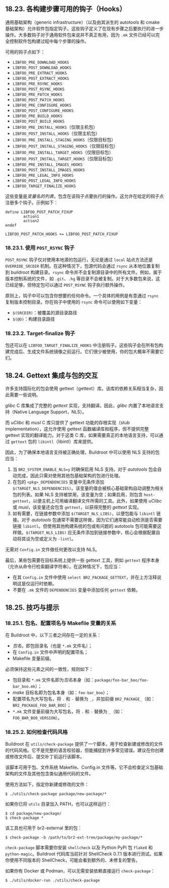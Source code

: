 ## 18.23. 各构建步骤可用的钩子（Hooks）

通用基础架构（generic infrastructure）（以及由其派生的 autotools 和 cmake 基础架构）允许软件包指定钩子。这些钩子定义了在现有步骤之后要执行的进一步操作。大多数钩子对于通用软件包来说并不真正有用，因为 `.mk` 文件已经可以完全控制软件包构建过程中每个步骤的操作。

可用的钩子点如下：

- `LIBFOO_PRE_DOWNLOAD_HOOKS`
- `LIBFOO_POST_DOWNLOAD_HOOKS`
- `LIBFOO_PRE_EXTRACT_HOOKS`
- `LIBFOO_POST_EXTRACT_HOOKS`
- `LIBFOO_PRE_RSYNC_HOOKS`
- `LIBFOO_POST_RSYNC_HOOKS`
- `LIBFOO_PRE_PATCH_HOOKS`
- `LIBFOO_POST_PATCH_HOOKS`
- `LIBFOO_PRE_CONFIGURE_HOOKS`
- `LIBFOO_POST_CONFIGURE_HOOKS`
- `LIBFOO_PRE_BUILD_HOOKS`
- `LIBFOO_POST_BUILD_HOOKS`
- `LIBFOO_PRE_INSTALL_HOOKS`（仅限主机包）
- `LIBFOO_POST_INSTALL_HOOKS`（仅限主机包）
- `LIBFOO_PRE_INSTALL_STAGING_HOOKS`（仅限目标包）
- `LIBFOO_POST_INSTALL_STAGING_HOOKS`（仅限目标包）
- `LIBFOO_PRE_INSTALL_TARGET_HOOKS`（仅限目标包）
- `LIBFOO_POST_INSTALL_TARGET_HOOKS`（仅限目标包）
- `LIBFOO_PRE_INSTALL_IMAGES_HOOKS`
- `LIBFOO_POST_INSTALL_IMAGES_HOOKS`
- `LIBFOO_PRE_LEGAL_INFO_HOOKS`
- `LIBFOO_POST_LEGAL_INFO_HOOKS`
- `LIBFOO_TARGET_FINALIZE_HOOKS`

这些变量是*变量名的列表*，包含在该钩子点要执行的操作。这允许在给定的钩子点注册多个钩子。示例如下：

```
define LIBFOO_POST_PATCH_FIXUP
        action1
        action2
endef

LIBFOO_POST_PATCH_HOOKS += LIBFOO_POST_PATCH_FIXUP
```

### 18.23.1. 使用 `POST_RSYNC` 钩子

`POST_RSYNC` 钩子仅对使用本地源的包运行，无论是通过 `local` 站点方法还是 `OVERRIDE_SRCDIR` 机制。在这种情况下，包源代码会通过 `rsync` 从本地位置复制到 buildroot 构建目录。`rsync` 命令并不会复制源目录中的所有文件。例如，属于版本控制系统的文件，如 `.git`、`.hg` 等目录不会被复制。对于大多数包来说，这已经足够，但特定包可以通过 `POST_RSYNC` 钩子执行额外操作。

原则上，钩子中可以包含你想要的任何命令。一个具体的用例是有意通过 `rsync` 复制版本控制目录。你在钩子中使用的 `rsync` 命令可以使用如下变量：

- `$(SRCDIR)`：被覆盖的源目录路径
- `$(@D)`：构建目录路径

### 18.23.2. Target-finalize 钩子

包还可以在 `LIBFOO_TARGET_FINALIZE_HOOKS` 中注册钩子。这些钩子会在所有包构建完成后、生成文件系统镜像之前运行。它们很少被使用，你的包大概率不需要它们。

## 18.24. Gettext 集成与包的交互

许多支持国际化的包会使用 gettext（gettext）库。该库的依赖关系相当复杂，因此需要一些说明。

*glibc* C 库集成了完整的 *gettext* 实现，支持翻译。因此，*glibc* 内置了本地语言支持（Native Language Support，NLS）。

而 *uClibc* 和 *musl* C 库只提供了 gettext 功能的存根实现（stub implementation），这允许使用 gettext 函数编译库和程序，但不提供完整 gettext 实现的翻译能力。对于这类 C 库，如果需要真正的本地语言支持，可以通过 `gettext` 包的 `libintl`（libintl）库来提供。

因此，为了确保本地语言支持被正确处理，Buildroot 中可以使用 NLS 支持的包应当：

1. 当 `BR2_SYSTEM_ENABLE_NLS=y` 时确保启用 NLS 支持。对于 *autotools* 包会自动完成，因此只需对使用其他包基础架构的包进行处理。
2. 在包的 `<pkg>_DEPENDENCIES` 变量中无条件添加 `$(TARGET_NLS_DEPENDENCIES)`。该变量的值会被核心基础架构自动调整为相关包的列表。如果 NLS 支持被禁用，该变量为空；如果启用，则包含 `host-gettext`，以便主机上可用编译翻译文件所需的工具。此外，如果使用 *uClibc* 或 *musl*，该变量还会包含 `gettext`，以获得完整的 *gettext* 实现。
3. 如有需要，在链接参数中添加 `$(TARGET_NLS_LIBS)`，以便包能与 `libintl` 链接。对于 *autotools* 包通常不需要这样做，因为它们通常能自动检测是否需要链接 `libintl`。但使用其他构建系统的包或有问题的 autotools 包可能需要这样做。`$(TARGET_NLS_LIBS)` 应无条件添加到链接参数中，核心会根据配置自动将其设为空或定义为 `-lintl`。

无需对 `Config.in` 文件做任何更改以支持 NLS。

最后，某些包需要在目标系统上提供一些 gettext 工具，例如 `gettext` 程序本身（允许从命令行检索翻译字符串）。在这种情况下，包应当：

- 在其 `Config.in` 文件中使用 `select BR2_PACKAGE_GETTEXT`，并在上方注释说明这是仅运行时依赖。
- 不要在 `.mk` 文件的 `DEPENDENCIES` 变量中添加任何 `gettext` 依赖。

## 18.25. 技巧与提示

### 18.25.1. 包名、配置项名与 Makefile 变量的关系

在 Buildroot 中，以下三者之间存在一定的关系：

- *包名*，即包目录名（也是 `*.mk` 文件名）；
- 在 `Config.in` 文件中声明的配置项名；
- Makefile 变量前缀。

必须保持这些元素之间的一致性，规则如下：

- 包目录和 `*.mk` 文件名即为*包名*本身（如：`package/foo-bar_boo/foo-bar_boo.mk`）；
- *make* 目标名即为包名本身（如：`foo-bar_boo`）；
- 配置项名为大写包名，将 `.` 和 `-` 替换为 `_`，并加前缀 `BR2_PACKAGE_`（如：`BR2_PACKAGE_FOO_BAR_BOO`）；
- `*.mk` 文件变量前缀为大写包名，将 `.` 和 `-` 替换为 `_`（如：`FOO_BAR_BOO_VERSION`）。

### 18.25.2. 如何检查代码风格

Buildroot 在 `utils/check-package` 提供了一个脚本，用于检查新建或修改的文件的代码风格。它不是完整的语言校验器，但能捕捉到许多常见错误。建议在你创建或修改文件后、提交补丁前运行该脚本。

该脚本可用于包、文件系统 Makefile、Config.in 文件等。它不会检查定义包基础架构的文件及其他包含类似通用代码的文件。

使用方法如下，指定你新建或修改的文件：

```
$ ./utils/check-package package/new-package/*
```

如果你已将 `utils` 目录加入 PATH，也可以这样运行：

```
$ cd package/new-package/
$ check-package *
```

该工具也可用于 br2-external 里的包：

```
$ check-package -b /path/to/br2-ext-tree/package/my-package/*
```

`check-package` 脚本需要你安装 `shellcheck` 以及 Python PyPi 包 `flake8` 和 `python-magic`。Buildroot 代码库当前针对 ShellCheck 0.7.1 版本进行测试。如果你使用不同版本的 ShellCheck，可能会看到额外的、未修复的警告。

如果你有 Docker 或 Podman，可以无需安装依赖直接运行 `check-package`：

```
$ ./utils/docker-run ./utils/check-package
```
